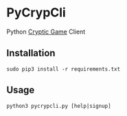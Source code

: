 # PyCrypCli
Python [Cryptic Game](https://github.com/cryptic-game/cryptic) Client

## Installation
`sudo pip3 install -r requirements.txt`

## Usage
`python3 pycrypcli.py [help|signup]`